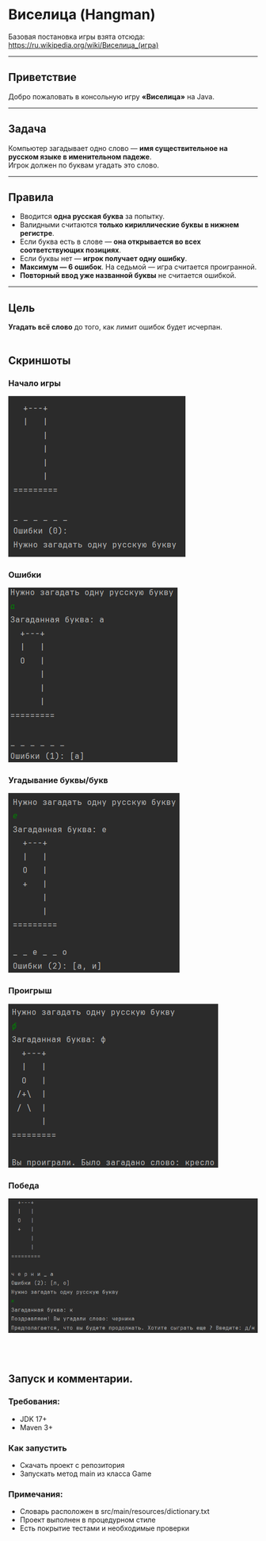 # Виселица (Hangman)

Базовая постановка игры взята отсюда:  
https://ru.wikipedia.org/wiki/Виселица_(игра)

---

## Приветствие

Добро пожаловать в консольную игру **«Виселица»** на Java.

---

## Задача

Компьютер загадывает одно слово — **имя существительное на русском языке в именительном падеже**.  
Игрок должен по буквам угадать это слово.

---

## Правила

- Вводится **одна русская буква** за попытку.
- Валидными считаются **только кириллические буквы в нижнем регистре**.
- Если буква есть в слове — **она открывается во всех соответствующих позициях**.
- Если буквы нет — **игрок получает одну ошибку**.
- **Максимум — 6 ошибок**. На седьмой — игра считается проигранной.
- **Повторный ввод уже названной буквы** не считается ошибкой.

---

## Цель

**Угадать всё слово** до того, как лимит ошибок будет исчерпан.
<br> </br>



## Скриншоты

### Начало игры

![Начало игры](assets/begin.png)

### Ошибки

![Ошибки](assets/error.png)

### Угадывание буквы/букв

![Угадывание](assets/hit.png)

### Проигрыш

![Проигрыш](assets/lose.png)

### Победа 

![Победа](assets/win.png)

<br> </br>

## Запуск и комментарии.

### Требования:
- JDK 17+
- Maven 3+

### Как запустить
- Скачать проект с репозитория
- Запускать метод main из класса Game

### Примечания:
- Словарь расположен в src/main/resources/dictionary.txt
- Проект выполнен в процедурном стиле
- Есть покрытие тестами и необходимые проверки

